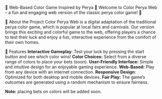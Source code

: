 🎨 Web-Based Color Game Inspired by Perya 🎡
Welcome to Color Perya Web – a fun and engaging web version of the classic perya color game! 🌟

🚀 About the Project
Color Perya Web is a digital adaptation of the traditional perya color game, which is popular at local fairs and carnivals. Our version brings this exciting and colorful game to the web, offering players a chance to test their luck and enjoy a fun, interactive experience from the comfort of their own homes.

🌟 Features
**Interactive Gameplay**: Test your luck by pressing the start button and see which color wins!
**Color Choices:** Select from a diverse range of colors to place your bets (soon).
**User-Friendly Interface:** Simple and intuitive design for an enjoyable gaming experience.
**Web-Based:** Play from any device with an internet connection.
**Responsive Design**: Optimized for both desktop and mobile devices.
**Fair Play:** The game’s outcomes are generated using a random mechanism to ensure fairness.

**Note:** placing bets on colors will be added soon.
